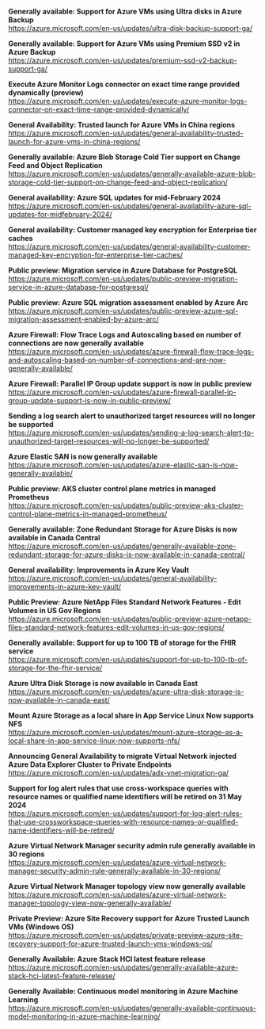 **Generally available: Support for Azure VMs using Ultra disks in Azure Backup**  
https://azure.microsoft.com/en-us/updates/ultra-disk-backup-support-ga/


**Generally available: Support for Azure VMs using Premium SSD v2 in Azure Backup**  
https://azure.microsoft.com/en-us/updates/premium-ssd-v2-backup-support-ga/


**Execute Azure Monitor Logs connector on exact time range provided dynamically (preview)**  
https://azure.microsoft.com/en-us/updates/execute-azure-monitor-logs-connector-on-exact-time-range-provided-dynamically/


**General Availability: Trusted launch for Azure VMs in China regions**  
https://azure.microsoft.com/en-us/updates/general-availability-trusted-launch-for-azure-vms-in-china-regions/


**Generally available: Azure Blob Storage Cold Tier support on Change Feed and Object Replication**  
https://azure.microsoft.com/en-us/updates/generally-available-azure-blob-storage-cold-tier-support-on-change-feed-and-object-replication/


**General availability: Azure SQL updates for mid-February 2024**  
https://azure.microsoft.com/en-us/updates/general-availability-azure-sql-updates-for-midfebruary-2024/


**General availability: Customer managed key encryption for Enterprise tier caches**  
https://azure.microsoft.com/en-us/updates/general-availability-customer-managed-key-encryption-for-enterprise-tier-caches/


**Public preview: Migration service in Azure Database for PostgreSQL**  
https://azure.microsoft.com/en-us/updates/public-preview-migration-service-in-azure-database-for-postgresql/


**Public preview: Azure SQL migration assessment enabled by Azure Arc**  
https://azure.microsoft.com/en-us/updates/public-preview-azure-sql-migration-assessment-enabled-by-azure-arc/


**Azure Firewall: Flow Trace Logs and Autoscaling based on number of connections are now generally available**  
https://azure.microsoft.com/en-us/updates/azure-firewall-flow-trace-logs-and-autoscaling-based-on-number-of-connections-and-are-now-generally-available/


**Azure Firewall: Parallel IP Group update support is now in public preview**  
https://azure.microsoft.com/en-us/updates/azure-firewall-parallel-ip-group-update-support-is-now-in-public-preview/


**Sending a log search alert to unauthorized target resources will no longer be supported**  
https://azure.microsoft.com/en-us/updates/sending-a-log-search-alert-to-unauthorized-target-resources-will-no-longer-be-supported/


**Azure Elastic SAN is now generally available**  
https://azure.microsoft.com/en-us/updates/azure-elastic-san-is-now-generally-available/


**Public preview: AKS cluster control plane metrics in managed Prometheus**  
https://azure.microsoft.com/en-us/updates/public-preview-aks-cluster-control-plane-metrics-in-managed-prometheus/


**Generally available: Zone Redundant Storage for Azure Disks is now available in Canada Central**  
https://azure.microsoft.com/en-us/updates/generally-available-zone-redundant-storage-for-azure-disks-is-now-available-in-canada-central/


**General availability: Improvements in Azure Key Vault**  
https://azure.microsoft.com/en-us/updates/general-availability-improvements-in-azure-key-vault/


**Public Preview: Azure NetApp Files Standard Network Features - Edit Volumes in US Gov Regions**  
https://azure.microsoft.com/en-us/updates/public-preview-azure-netapp-files-standard-network-features-edit-volumes-in-us-gov-regions/


**Generally available: Support for up to 100 TB of storage for the FHIR service**  
https://azure.microsoft.com/en-us/updates/support-for-up-to-100-tb-of-storage-for-the-fhir-service/


**Azure Ultra Disk Storage is now available in Canada East**  
https://azure.microsoft.com/en-us/updates/azure-ultra-disk-storage-is-now-available-in-canada-east/


**Mount Azure Storage as a local share in App Service Linux Now supports NFS**  
https://azure.microsoft.com/en-us/updates/mount-azure-storage-as-a-local-share-in-app-service-linux-now-supports-nfs/


**Announcing General Availability to migrate Virtual Network injected Azure Data Explorer Cluster to Private Endpoints**  
https://azure.microsoft.com/en-us/updates/adx-vnet-migration-ga/


**Support for log alert rules that use cross-workspace queries with resource names or qualified name identifiers will be retired on 31 May 2024**  
https://azure.microsoft.com/en-us/updates/support-for-log-alert-rules-that-use-crossworkspace-queries-with-resource-names-or-qualified-name-identifiers-will-be-retired/


**Azure Virtual Network Manager security admin rule generally available in 30 regions**  
https://azure.microsoft.com/en-us/updates/azure-virtual-network-manager-security-admin-rule-generally-available-in-30-regions/


**Azure Virtual Network Manager topology view now generally available**  
https://azure.microsoft.com/en-us/updates/azure-virtual-network-manager-topology-view-now-generally-available/


**Private Preview: Azure Site Recovery support for Azure Trusted Launch VMs (Windows OS)**  
https://azure.microsoft.com/en-us/updates/private-preview-azure-site-recovery-support-for-azure-trusted-launch-vms-windows-os/


**Generally Available: Azure Stack HCI latest feature release**  
https://azure.microsoft.com/en-us/updates/generally-available-azure-stack-hci-latest-feature-release/


**Generally Available: Continuous model monitoring in Azure Machine Learning**  
https://azure.microsoft.com/en-us/updates/generally-available-continuous-model-monitoring-in-azure-machine-learning/


